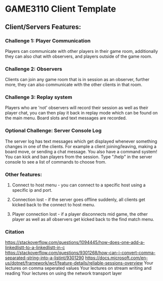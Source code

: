 # GAME3110 Client Template
## Client/Servers Features:
### Challenge 1: Player Communication
Players can communicate with other players in their game room, additionally they can also chat with observers, and players outside of the game room.
### Challenge 2: Observers
Clients can join any game room that is in session as an observer, further more, they can also communicate with the other clients in that room.
### Challenge 3: Replay system
Players who are 'not' observers will record their session as well as their player chat, you can then play it back in replay mode which can be found on the main menu. Board slots and text messages are recorded.
### Optional Challenge: Server Console Log
The server log has text messages which get displayed whenever something changes in one of the clients. For example a client joining/leaving, making a board move, or sending a chat message. You also have a command system! You can kick and ban players from the session. Type "/help" in the server console to see a list of commands to choose from.
### Other features:
1. Connect to host menu - you can connect to a specific host using a specific ip and port.

2. Connection lost - if the server goes offline suddenly, all clients get kicked back to the connect to host menu.

3. Player connection lost - if a player disconnects mid game, the other player as well as all observers get kicked back to the find match menu.

### Citation
https://stackoverflow.com/questions/1094445/how-does-one-add-a-linkedlistt-to-a-linkedlistt-in-c
https://stackoverflow.com/questions/9301268/how-can-i-convert-comma-separated-string-into-a-listint/9301290
https://docs.microsoft.com/en-us/dotnet/framework/wcf/feature-details/reliable-sessions-overview
Your lectures on comma seperated values
Your lectures on stream writing and reading
Your lectures on using the network transport layer
